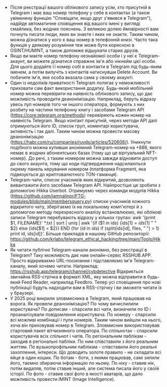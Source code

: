 - Після реєстрації вашого облікового запису усім, хто присутній в Telegram і має ваш номер телефону у себе в контактах (а також увімкнену функцію "Сповіщати, якщо друг з'явився в Telegram"), надійде автоматичне сповіщення від вашого імені у вигляді смайлика, без жодних пояснень. З великою долею ймовірності вам почнуть писати люди, яких ви знаєте і яких не знаєте. Таким чином, можна дізнатися у кого є ваш номер в телефонній книзі. Часто така функція у деякому розуміння теж може бути корисною в OSINT/HUMINT, а також допомже відшукати старих друзів.
- Якщо ви маєте номер телефону незнайомої особи і у неї є Telegram-акаунт, ви можете дізнатися справжнє ім'я або нікнейм цієї особи. Для цього додайте її номер собі в контакти в Telegram під будь-яким іменем, а потім вилучіть з контактів натиснувши Delete Account. Ви побачите ім'я, яке особа вказала сама у своєму акаунті.
- Один із недоліків приватності Telegram полягає у неможливості приховати сам факт використання додатку. Будь-який мобільний номер можна перевірити на наявність облікового запису, що дає можливість проводити деанонімізацію. Наприклад, беруть відразу увесь пул номерів того чи іншого оператора, формують з них розбиту на частини телефонну книгу і засобами Telegram API (https://core.telegram.org/methods) перевіряють кожен номер на наявність Telegram. Якщо контакт присутній, через методи API далі отримуються його ID, список груп, коментарі користувача, активність і так далі. Таким чином можна провести масову деанонімізацію (https://habr.com/ru/companies/ruvds/articles/520606/). Уникнути подібного можна купивши анонімний Telegram-номер на +888, якого немає в жодних абонентських базах (тому що це віртуальний NFT-номер). До речі, з таким номером можна завжди відновити доступ до свого акаунта, тому що коди підтвердження надсилаються окрему панель керування номером (платформа Fragment, яка підвязується до криптовалютного TON-гаманця).
- Telegram-чати, список учасників яких відкритий, дозволяють вивантажити його засобами Telegram API. Найпростіше це зробити з допомогою Hikka Userbot. Отримуємо через команди модулів Hikka (https://github.com/iamnalinor/FTG-modules/blob/main/membersquery.py) списки учасників кожного відкритого чату, зберігаємо їх на локальному комп'ютері й з допомогою методу перехресного аналізу встановлюємо, які облікові записи Telegram перебувають відразу у кількох групах: awk '{print $1, FILENAME}' *.txt | sort | uniq | awk '{if ($1 in ids) {ids[$1] = ids[$1] " " $2} else {ids[$1] = $2}} END {for (id in ids) if (split(ids[id], files, " ") > 1) print id, ids[id]}'. Більше прикладів в нашому GitHub репозиторії: https://github.com/krlabs/telegram_ethical_hacking/tree/main/Tools/Hikka
- Як читати публічні Telegram-канали анонімно, без реєстрації в Telegram? Таку можливість дає нам онлайн-сервіс RSSHUB.APP. Просто відкриваємо URL-посилання і підставляємо ім'я Telegram-каналу, який хочемо читати. Наприклад: https://rsshub.app/telegram/channel/cybdetective Відкриється звичайна RSS-стрічка в форматі XML, яку можна відправити в будь-який Feed Reader, наприклад Feedbro. Тепер усі сповіщення про нові публікації будуть надходити вам в RSS-стрічку і ви зможете читати їх у браузері.
- У 2025 році викрили зловмисника в Telegram, який працював на ворога. Як провели деанонімізацію? По чому вичислилили користувача?
По дописам - спарсили всі чати, визначили по ID і проаналізували повідомлення користувача.
По номеру - спарсили всі можливі комбінації і пули номерів. Таким чином вийшли на нього, хоча він приховував номер в Telegram. Зловмисник використовував стартовий пакет вітчизняного оператора.
По спільнотах - спарсили користувачів всіх спільнот і чатів.
По регіональним паблікам - заходив в регіональні пабліки. По ним співставили з його реальним життям.
По вузькопрофільним паблікам - співставили його реальні захоплення, інтереси. Що доводить золоте правило - не складати всі яйця в один кошик.
По ботам - боти, з якими працював, самі зилили його, таємно збираючи інформацію по ньому.
По ніку - ставив нік, потім видаляв, потім ставив інший, але система писала його у своїй історії.
По фото - ставив свої фото в якості аватарів, що дало можливість провести IMINT (Image Intelligence).
